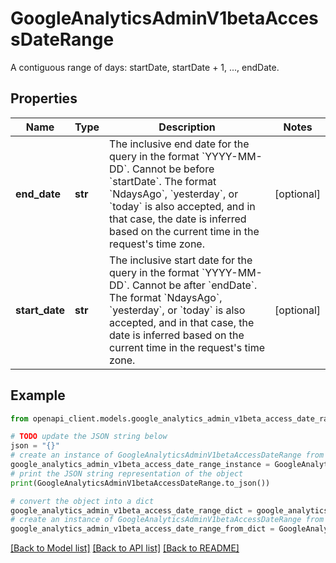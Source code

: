 # GoogleAnalyticsAdminV1betaAccessDateRange

A contiguous range of days: startDate, startDate + 1, ..., endDate.

## Properties

Name | Type | Description | Notes
------------ | ------------- | ------------- | -------------
**end_date** | **str** | The inclusive end date for the query in the format &#x60;YYYY-MM-DD&#x60;. Cannot be before &#x60;startDate&#x60;. The format &#x60;NdaysAgo&#x60;, &#x60;yesterday&#x60;, or &#x60;today&#x60; is also accepted, and in that case, the date is inferred based on the current time in the request&#39;s time zone. | [optional] 
**start_date** | **str** | The inclusive start date for the query in the format &#x60;YYYY-MM-DD&#x60;. Cannot be after &#x60;endDate&#x60;. The format &#x60;NdaysAgo&#x60;, &#x60;yesterday&#x60;, or &#x60;today&#x60; is also accepted, and in that case, the date is inferred based on the current time in the request&#39;s time zone. | [optional] 

## Example

```python
from openapi_client.models.google_analytics_admin_v1beta_access_date_range import GoogleAnalyticsAdminV1betaAccessDateRange

# TODO update the JSON string below
json = "{}"
# create an instance of GoogleAnalyticsAdminV1betaAccessDateRange from a JSON string
google_analytics_admin_v1beta_access_date_range_instance = GoogleAnalyticsAdminV1betaAccessDateRange.from_json(json)
# print the JSON string representation of the object
print(GoogleAnalyticsAdminV1betaAccessDateRange.to_json())

# convert the object into a dict
google_analytics_admin_v1beta_access_date_range_dict = google_analytics_admin_v1beta_access_date_range_instance.to_dict()
# create an instance of GoogleAnalyticsAdminV1betaAccessDateRange from a dict
google_analytics_admin_v1beta_access_date_range_from_dict = GoogleAnalyticsAdminV1betaAccessDateRange.from_dict(google_analytics_admin_v1beta_access_date_range_dict)
```
[[Back to Model list]](../README.md#documentation-for-models) [[Back to API list]](../README.md#documentation-for-api-endpoints) [[Back to README]](../README.md)


